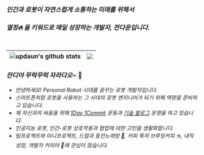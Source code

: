 
### *인간과 로봇이 자연스럽게 소통하는 미래를 위해서* 
### *열정🔥 을 키워드로 매일 성장하는 개발자, 전다운입니다.*

<br>

<!-- <img src="https://media.giphy.com/media/hvRJCLFzcasrR4ia7z/giphy.gif" width="5px"> -->

<div align="center">

  | <img align="center" src="https://github-readme-stats.vercel.app/api?username=updaun&show_icons=true&theme=gruvbox&hide_border=true" alt="updaun's github stats" /> | <img align="center" src="https://github-readme-stats.vercel.app/api/top-langs/?username=updaun&layout=compact&theme=gruvbox&hide_border=true" /> |
| ------------- | ------------- |

</div>

### *잔디야 무럭무럭 자라다오~* 🤩



- *안녕하세요! Personal Robot 시대를 꿈꾸는 로봇 개발자입니다.*
- *스마트폰처럼 로봇을 사용하는 그 시대의 로봇 엔지니어가 되기 위해 역량을 준비하고 있습니다.*
- *제 자신과의 싸움을 위해 [1Day 1Commit](https://github.com/updaun) 운동과 [기술 블로그](https://updaun.tistory.com/) 운영을 하고 있습니다.*
- *인공지능 로봇, 인간-로봇 상호작용과 협업에 대한 고민을 생활화합니다.*
- *팀프로젝트와 미니프로젝트, 드럼과 동전노래방 🎼, 커피 특히 브루잉커피 ☕, 내적 성장, 개발자 커리어 🌱에 관심이 많습니다.*

<!--
**updaun/updaun** is a ✨ _special_ ✨ repository because its `README.md` (this file) appears on your GitHub profile.

Here are some ideas to get you started:

- 🔭 I’m currently working on ...
- 🌱 I’m currently learning ...
- 👯 I’m looking to collaborate on ...
- 🤔 I’m looking for help with ...
- 💬 Ask me about ...
- 📫 How to reach me: ...
- 😄 Pronouns: ...
- ⚡ Fun fact: ...
-->
